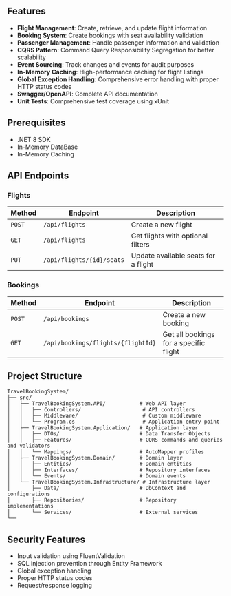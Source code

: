## Features

- **Flight Management**: Create, retrieve, and update flight information
- **Booking System**: Create bookings with seat availability validation
- **Passenger Management**: Handle passenger information and validation
- **CQRS Pattern**: Command Query Responsibility Segregation for better scalability
- **Event Sourcing**: Track changes and events for audit purposes
- **In-Memory Caching**: High-performance caching for flight listings
- **Global Exception Handling**: Comprehensive error handling with proper HTTP status codes
- **Swagger/OpenAPI**: Complete API documentation
- **Unit Tests**: Comprehensive test coverage using xUnit

## Prerequisites

- .NET 8 SDK
- In-Memory DataBase
- In-Memory Caching

## API Endpoints

### Flights

| Method | Endpoint | Description |
|--------|----------|-------------|
| `POST` | `/api/flights` | Create a new flight |
| `GET` | `/api/flights` | Get flights with optional filters |
| `PUT` | `/api/flights/{id}/seats` | Update available seats for a flight |

### Bookings

| Method | Endpoint | Description |
|--------|----------|-------------|
| `POST` | `/api/bookings` | Create a new booking |
| `GET` | `/api/bookings/flights/{flightId}` | Get all bookings for a specific flight |

## Project Structure

```
TravelBookingSystem/
├── src/
│   ├── TravelBookingSystem.API/           # Web API layer
│   │   ├── Controllers/                    # API controllers
│   │   ├── Middleware/                     # Custom middleware
│   │   └── Program.cs                      # Application entry point
│   ├── TravelBookingSystem.Application/   # Application layer
│   │   ├── DTOs/                          # Data Transfer Objects
│   │   ├── Features/                      # CQRS commands and queries and validators
│   │   └── Mappings/                      # AutoMapper profiles
│   ├── TravelBookingSystem.Domain/        # Domain layer
│   │   ├── Entities/                      # Domain entities
│   │   ├── Interfaces/                    # Repository interfaces
│   │   └── Events/                        # Domain events
│   └── TravelBookingSystem.Infrastructure/ # Infrastructure layer
│       ├── Data/                          # DbContext and configurations
│       ├── Repositories/                  # Repository implementations
│       └── Services/                      # External services
└──
```

## Security Features

- Input validation using FluentValidation
- SQL injection prevention through Entity Framework
- Global exception handling
- Proper HTTP status codes
- Request/response logging
